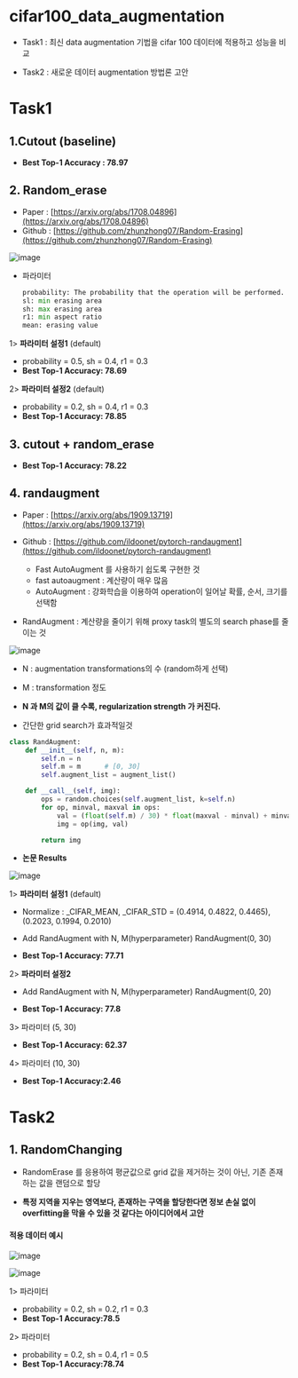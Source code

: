 # cifar100_data_augmentation

- Task1 : 최신 data augmentation 기법을 cifar 100 데이터에 적용하고 성능을 비교

- Task2 : 새로운 데이터 augmentation 방법론 고안


# Task1

## 1.Cutout (baseline)
- **Best Top-1 Accuracy : 78.97**

## 2. Random_erase

- Paper : [https://arxiv.org/abs/1708.04896](https://arxiv.org/abs/1708.04896)
- Github : [https://github.com/zhunzhong07/Random-Erasing](https://github.com/zhunzhong07/Random-Erasing)

![image](https://user-images.githubusercontent.com/28617444/117569565-3cea3e00-b101-11eb-9c10-757bf0774bad.png)

- 파라미터

    ```python
    probability: The probability that the operation will be performed.
    sl: min erasing area
    sh: max erasing area
    r1: min aspect ratio
    mean: erasing value
    ```

1> **파라미터 설정1**  (default)

- probability = 0.5, sh = 0.4, r1 = 0.3
- **Best Top-1 Accuracy: 78.69**

2> **파라미터 설정2**  (default)

- probability = 0.2, sh = 0.4, r1 = 0.3
- **Best Top-1 Accuracy: 78.85**

## 3. cutout + random_erase

- **Best Top-1 Accuracy: 78.22**

## 4. randaugment

- Paper : [https://arxiv.org/abs/1909.13719](https://arxiv.org/abs/1909.13719)
- Github : [https://github.com/ildoonet/pytorch-randaugment](https://github.com/ildoonet/pytorch-randaugment)
    - Fast AutoAugment 를 사용하기 쉽도록 구현한 것
    - fast autoaugment : 계산량이 매우 많음
    - AutoAugment : 강화학습을 이용하여 operation이 일어날 확률, 순서, 크기를 선택함


- RandAugment : 계산량을 줄이기 위해 proxy task의 별도의 search phase를 줄이는 것

![image](https://user-images.githubusercontent.com/28617444/117569912-dcf49700-b102-11eb-8dc8-fd271d3c9aac.png)
  - N : augmentation transformations의 수 (random하게 선택)
  - M : transformation 정도

  - **N 과 M의 값이 클 수록, regularization strength 가 커진다.**
  - 간단한 grid search가 효과적일것

  ```python
  class RandAugment:
      def __init__(self, n, m):
          self.n = n
          self.m = m      # [0, 30]
          self.augment_list = augment_list()

      def __call__(self, img):
          ops = random.choices(self.augment_list, k=self.n)
          for op, minval, maxval in ops:
              val = (float(self.m) / 30) * float(maxval - minval) + minval
              img = op(img, val)

          return img
  ```

- **논문 Results**

![image](https://user-images.githubusercontent.com/28617444/117569656-ab2f0080-b101-11eb-9db9-590b69c03b11.png)


1> **파라미터 설정1**  (default)

- Normalize : _CIFAR_MEAN, _CIFAR_STD = (0.4914, 0.4822, 0.4465), (0.2023, 0.1994, 0.2010)
- Add RandAugment with N, M(hyperparameter)
RandAugment(0, 30)

- **Best Top-1 Accuracy: 77.71**

2> **파라미터 설정2**

- Add RandAugment with N, M(hyperparameter)
RandAugment(0, 20)

- **Best Top-1 Accuracy: 77.8**

3> 파라미터 (5, 30)

-  **Best Top-1 Accuracy: 62.37**

4> 파라미터 (10, 30)

-  **Best Top-1 Accuracy:2.46**

# Task2

## 1. RandomChanging

- RandomErase 를 응용하여 평균값으로 grid 값을 제거하는 것이 아닌, 기존 존재하는 값을 랜덤으로 할당

- **특정 지역을 지우는 영역보다, 존재하는 구역을 할당한다면 정보 손실 없이 overfitting을 막을 수 있을 것 같다는 아이디어에서 고안**


#### 적용 데이터 예시

![image](https://user-images.githubusercontent.com/28617444/117569895-cc442100-b102-11eb-9e2b-e55ff19827ec.png)

![image](https://user-images.githubusercontent.com/28617444/117569940-f990cf00-b102-11eb-80f0-1b93be8c3bfb.png)

1> 파라미터
- probability = 0.2, sh = 0.2, r1 = 0.3
- **Best Top-1 Accuracy:78.5**

2> 파라미터
- probability = 0.2, sh = 0.4, r1 = 0.5
- **Best Top-1 Accuracy:78.74**
